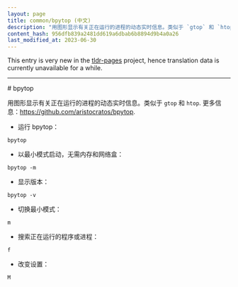 ```yaml
---
layout: page
title: common/bpytop (中文)
description: "用图形显示有关正在运行的进程的动态实时信息。类似于 `gtop` 和 `htop`."
content_hash: 956dfb839a2481dd619a6dbab6b8894d9b4a0a26
last_modified_at: 2023-06-30
---
```


This entry is very new in the [tldr-pages](https://github.com/tldr-pages/tldr) project, hence translation data is currently unavailable for a while.

<hr># bpytop

用图形显示有关正在运行的进程的动态实时信息。类似于 `gtop` 和 `htop`.
更多信息：<https://github.com/aristocratos/bpytop>.

- 运行 bpytop：

`bpytop`

- 以最小模式启动，无需内存和网络盒：

`bpytop -m`

- 显示版本：

`bpytop -v`

- 切换最小模式：

`m`

- 搜索正在运行的程序或进程：

`f`

- 改变设置：

`M`
